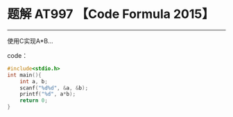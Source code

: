 # 题解 AT997 【Code Formula 2015】
------------
使用C实现A*B...

code：
```c
#include<stdio.h>
int main(){
	int a, b;
	scanf("%d%d", &a, &b);
	printf("%d", a*b);
	return 0;
}
```